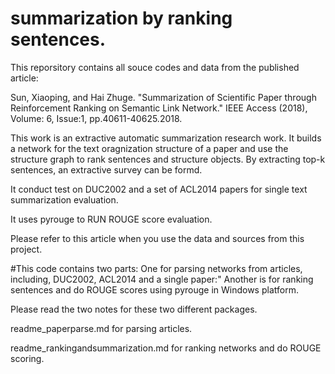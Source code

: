 # summarization by ranking sentences.

This reporsitory contains all souce codes and data from the published article:

Sun, Xiaoping, and Hai Zhuge. "Summarization of Scientific Paper through Reinforcement Ranking on Semantic Link Network." IEEE Access (2018), Volume: 6, Issue:1, pp.40611-40625.2018.

This work is an extractive automatic summarization research work. It builds a network for the text oragnization structure of a paper and use the structure graph to rank sentences and structure objects. By extracting top-k sentences, an extractive survey can be formd.

It conduct test on DUC2002 and a set of ACL2014 papers for single text summarization evaluation.

It uses pyrouge to RUN ROUGE score evaluation.

Please refer to this article when you use the data and sources from this project.

#This code contains two parts:
One for parsing networks from articles, including, DUC2002, ACL2014 and a single paper:"
Another is for ranking sentences and do ROUGE scores using pyrouge in Windows platform.

Please read the two notes for these two different packages.

readme_paperparse.md for parsing articles.

readme_rankingandsummarization.md for ranking networks and do ROUGE scoring.




